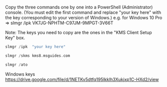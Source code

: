 


Copy the three commands one by one into a PowerShell (Administrator) console. (You must edit the first command and replace "your key here" with the key corresponding to your version of Windows.) 
e.g.  for Windows 10 Pro  =>  slmgr /ipk  VK7JG-NPHTM-C97JM-9MPGT-3V66T

Note: The keys you need to copy are the ones in the "KMS Client Setup Key" box.


```c++
slmgr /ipk  "your key here"
```
```c++
slmgr /skms kms8.msguides.com
```
```c++
slmgr /ato
```

Windows keys
https://drive.google.com/file/d/1NETKv5dtfq195lkklh3Xukjxp1C-HXd2/view
